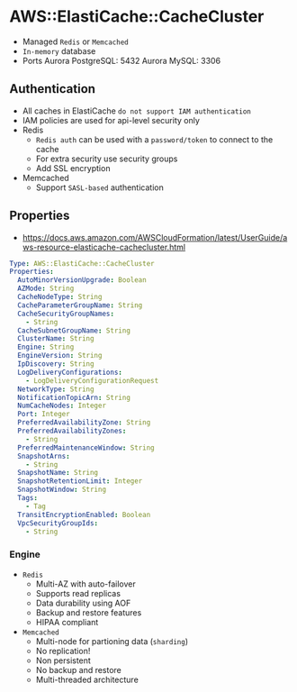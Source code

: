 # AWS::ElastiCache::CacheCluster

- Managed `Redis` or `Memcached`
- `In-memory` database
- Ports
  Aurora PostgreSQL: 5432
  Aurora MySQL: 3306

## Authentication

- All caches in ElastiCache `do not support IAM authentication`
- IAM policies are used for api-level security only
- Redis
  - `Redis auth` can be used with a `password/token` to connect to the cache
  - For extra security use security groups
  - Add SSL encryption
- Memcached
  - Support `SASL-based` authentication

## Properties

- <https://docs.aws.amazon.com/AWSCloudFormation/latest/UserGuide/aws-resource-elasticache-cachecluster.html>

```yaml
Type: AWS::ElastiCache::CacheCluster
Properties:
  AutoMinorVersionUpgrade: Boolean
  AZMode: String
  CacheNodeType: String
  CacheParameterGroupName: String
  CacheSecurityGroupNames:
    - String
  CacheSubnetGroupName: String
  ClusterName: String
  Engine: String
  EngineVersion: String
  IpDiscovery: String
  LogDeliveryConfigurations:
    - LogDeliveryConfigurationRequest
  NetworkType: String
  NotificationTopicArn: String
  NumCacheNodes: Integer
  Port: Integer
  PreferredAvailabilityZone: String
  PreferredAvailabilityZones:
    - String
  PreferredMaintenanceWindow: String
  SnapshotArns:
    - String
  SnapshotName: String
  SnapshotRetentionLimit: Integer
  SnapshotWindow: String
  Tags:
    - Tag
  TransitEncryptionEnabled: Boolean
  VpcSecurityGroupIds:
    - String
```

### Engine

- `Redis`
  - Multi-AZ with auto-failover
  - Supports read replicas
  - Data durability using AOF
  - Backup and restore features
  - HIPAA compliant
- `Memcached`
  - Multi-node for partioning data (`sharding`)
  - No replication!
  - Non persistent
  - No backup and restore
  - Multi-threaded architecture
